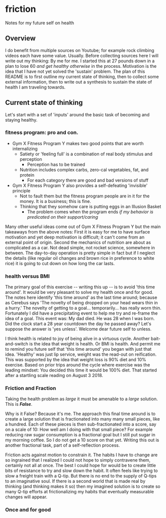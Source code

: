 # friction

Notes for my future self on health 

## Overview

I do benefit from multiple sources on Youtube; for example rock climbing videos each have some value. Usually. 
Before collecting sources here I will write out my thinking: By me for me. 
I started this at 27 pounds down in a plan to lose 60 *and get healthy otherwise* in the process. 
Motivation is the idea that I have not yet solved the 'sustain' problem. The plan 
of this README is to first outline my current state of thinking, then to collect some external
information, then to write out a synthesis to sustain the state of health I am traveling towards.

## Current state of thinking

Let's start with a set of 'inputs' around the basic task of becoming and staying healthy.

### fitness program: pro and con.

- Gym X Fitness Program Y makes two good points that are worth internalizing
  - Satiety or 'feeling full' is a combination of real body stimulus and perception
    - Perception has to be trained
  - Nutrition includes complex carbs, zero-cal vegetables, fat, and protein
    - For each category there are good and bad versions of stuff
- Gym X Fitness Program Y also provides a self-defeating 'invisible' principle
  - Not to fault them but the fitness program people are in it for the money. It is a business; this is fine. 
  - Thinking that they somehow care is putting eggs in an Illusion Basket
    - The problem comes when the program ends *if my behavior is predicated on their support/caring*

Many other useful ideas come out of Gym X Fitness Program Y but the main takeaways from the above notes: First
it is easy for me to have surface motivation and yet deep motivation is difficult; it can't come from an external
point of origin. Second the mechanics of nutrition are about as complicated as a car. Not dead simple, not
rocket science, somewhere in between. The day-to-day operation is pretty simple in fact but if I neglect the
details (like regular oil changes and brown rice in preference to white rice) it is going to cut down on 
how long the car lasts. 

### health versus BMI

The primary goal of this exercise -- writing this up -- is to avoid 'this time around'. It would be very 
pleasant to solve my health once and for good. The notes here identify 'this time around' as the last time 
around; because as Cerebus says 'The novelty of being dropped on your head wears thin
in a hurry.' The novelty of getting to a goal... temporarily... has really worn thin. Fortunately I did have
a precipitating event to help me try and re-frame the idea of a goal. This event was: My dad died. He was 28
when I was born. Did the clock start a 28 year countdown the day he passed away? Let's suppose the answer
is 'yes unless'. Welcome dear future self to unless.

I think health is related to joy of being alive in a virtuous cycle. Another bait-and-switch is the idea that weight 
is health. Or BMI is health.  And permit me to remind you future self that 'this time around' you began
with just that idea. 'Healthy' was just lip service, weight was the read-out on reification. This was supported
by the idea that weight loss is 90% diet and 10% exercise. Based on prior trips around the cycle where exercise 
was the leading mindset: You decided this time it would be 100% diet. That started after a startling scale reading
on August 3 2018. 

### Friction and Fraction

Taking the health problem as *large* it must be amenable to a *large* solution. This is ***False***. 

Why is it False? Because it's me. The approach this final time around is to create a large solution that is fractionated
into many many small pieces, like a hundred. Each of these pieces is then sub-fractionated into a score, 
say on a scale of 10: How well am I doing with that small piece? For example reducing raw sugar consumption is 
a fractional goal but I still put sugar in my morning coffee. So I do not get a 10 score on that yet. 
Writing this out is another fractional task, part of a self-reflection process. 


Friction acts against motion to constrain it. The habits I have to change are so ingrained that I realized I could
not hope to simply contravene them, certainly not all at once. The best I could hope for would be to create little
bits of resistance to try and slow down the habit. It often feels like trying to slow a freight train with a Q-tip. 
But there is no end to the supply of Q-tips to an imaginative soul. If there is a second world that is made real 
by thinking (and thinking makes it so) then my imagined solution is to create so many Q-tip efforts at frictionalizing
my habits that eventually measurable changes will appear. 



### Once and for good

